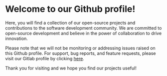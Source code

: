 # Welcome to our Github profile! 

Here, you will find a collection of our open-source projects and contributions to the software development community. 
We are committed to open-source development and believe in the power of collaboration to drive innovation.

Please note that we will not be monitoring or addressing issues raised on this Github profile. 
For support, bug reports, and feature requests, please visit our Gitlab profile by clicking [here](https://gitlab.com/HyperBit-IT). 

Thank you for visiting and we hope you find our projects useful!
